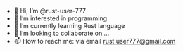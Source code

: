- 👋 Hi, I’m @rust-user-777
- 👀 I’m interested in programming
- 🌱 I’m currently learning Rust language
- 💞️ I’m looking to collaborate on ...
- 📫 How to reach me: via email rust.user777@gmail.com

<!---
rust-user-777/rust-user-777 is a ✨ special ✨ repository because its `README.md` (this file) appears on your GitHub profile.
You can click the Preview link to take a look at your changes.
--->
